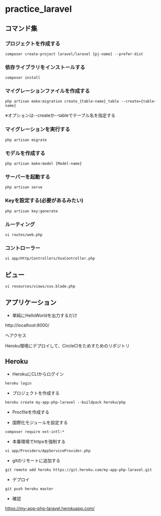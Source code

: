 # practice_laravel

## コマンド集

### プロジェクトを作成する

```
composer create-project laravel/laravel {pj-name} --prefer-dist
```
### 依存ライブラリをインストールする

```
composer install
```
### マイグレーションファイルを作成する

```
php artisan make:migration create_{table-name}_table --create={table-name}
```
※オプションは--createか--tableでテーブル名を指定する

### マイグレーションを実行する

```
php artisan migrate
```

### モデルを作成する

```
php artisan make:model {Model-name}
```

### サーバーを起動する

```
php artisan serve
```

### Keyを設定する(必要があるみたい)

```
php artisan key:generate
```

### ルーティング

```
vi routes/web.php
```

### コントローラー

```
vi app/Http/Controllers/XxxController.php
```

## ビュー

```
vi resources/views/xxx.blade.php
```

## アプリケーション
* 単純にHelloWorldを出力するだけ

http://localhost:8000/

へアクセス

Heroku環境にデプロイして、CircleCIをためすためのリポジトリ


## Heroku
* HerokuにCLIからログイン

```
heroku login
```

* プロジェクトを作成する

```
heroku create my-app-php-laravel --buildpack heroku/php
```
* Procfileを作成する

* 国際化モジュールを設定する

```
composer require ext-intl:*
```

* 本番環境でhttpsを強制する

```
vi app/Providers/AppServiceProvider.php
```

* gitのリモートに追加する

```
git remote add heroku https://git.heroku.com/my-app-php-laravel.git
```

* デプロイ

```
git push heroku master
```

* 確認

https://my-app-php-laravel.herokuapp.com/



